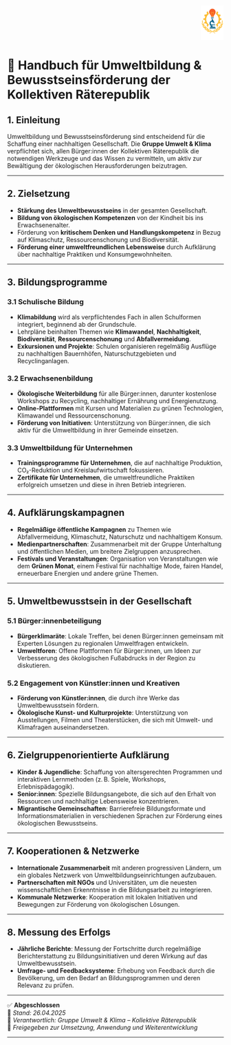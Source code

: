 <p align="right">
  <img src="https://raw.githubusercontent.com/hades-dux/Kollektive-Raeterepublik/main/Meta_und_Systemstruktur/logo_offiziell.png" alt="Logo der Kollektiven Räterepublik" height="80">
</p>

<!--
Autor: Fabio Weidner
Version: 1.0
Sektion: Umwelt & Klima
Veröffentlichung: April 2025
-->

# 🌱 Handbuch für Umweltbildung & Bewusstseinsförderung der Kollektiven Räterepublik

## 1. Einleitung

Umweltbildung und Bewusstseinsförderung sind entscheidend für die Schaffung einer nachhaltigen Gesellschaft. Die **Gruppe Umwelt & Klima** verpflichtet sich, allen Bürger:innen der Kollektiven Räterepublik die notwendigen Werkzeuge und das Wissen zu vermitteln, um aktiv zur Bewältigung der ökologischen Herausforderungen beizutragen.

---

## 2. Zielsetzung

- **Stärkung des Umweltbewusstseins** in der gesamten Gesellschaft.
- **Bildung von ökologischen Kompetenzen** von der Kindheit bis ins Erwachsenenalter.
- Förderung von **kritischem Denken und Handlungskompetenz** in Bezug auf Klimaschutz, Ressourcenschonung und Biodiversität.
- **Förderung einer umweltfreundlichen Lebensweise** durch Aufklärung über nachhaltige Praktiken und Konsumgewohnheiten.

---

## 3. Bildungsprogramme

### 3.1 **Schulische Bildung**

- **Klimabildung** wird als verpflichtendes Fach in allen Schulformen integriert, beginnend ab der Grundschule.
- Lehrpläne beinhalten Themen wie **Klimawandel**, **Nachhaltigkeit**, **Biodiversität**, **Ressourcenschonung** und **Abfallvermeidung**.
- **Exkursionen und Projekte**: Schulen organisieren regelmäßig Ausflüge zu nachhaltigen Bauernhöfen, Naturschutzgebieten und Recyclinganlagen.
  
### 3.2 **Erwachsenenbildung**

- **Ökologische Weiterbildung** für alle Bürger:innen, darunter kostenlose Workshops zu Recycling, nachhaltiger Ernährung und Energienutzung.
- **Online-Plattformen** mit Kursen und Materialien zu grünen Technologien, Klimawandel und Ressourcenschonung.
- **Förderung von Initiativen**: Unterstützung von Bürger:innen, die sich aktiv für die Umweltbildung in ihrer Gemeinde einsetzen.

### 3.3 **Umweltbildung für Unternehmen**

- **Trainingsprogramme für Unternehmen**, die auf nachhaltige Produktion, CO₂-Reduktion und Kreislaufwirtschaft fokussieren.
- **Zertifikate für Unternehmen**, die umweltfreundliche Praktiken erfolgreich umsetzen und diese in ihren Betrieb integrieren.

---

## 4. Aufklärungskampagnen

- **Regelmäßige öffentliche Kampagnen** zu Themen wie Abfallvermeidung, Klimaschutz, Naturschutz und nachhaltigem Konsum.
- **Medienpartnerschaften**: Zusammenarbeit mit der Gruppe Unterhaltung und öffentlichen Medien, um breitere Zielgruppen anzusprechen.
- **Festivals und Veranstaltungen**: Organisation von Veranstaltungen wie dem **Grünen Monat**, einem Festival für nachhaltige Mode, fairen Handel, erneuerbare Energien und andere grüne Themen.

---

## 5. Umweltbewusstsein in der Gesellschaft

### 5.1 **Bürger:innenbeteiligung**

- **Bürgerklimaräte**: Lokale Treffen, bei denen Bürger:innen gemeinsam mit Experten Lösungen zu regionalen Umweltfragen entwickeln.
- **Umweltforen**: Offene Plattformen für Bürger:innen, um Ideen zur Verbesserung des ökologischen Fußabdrucks in der Region zu diskutieren.

### 5.2 **Engagement von Künstler:innen und Kreativen**

- **Förderung von Künstler:innen**, die durch ihre Werke das Umweltbewusstsein fördern.
- **Ökologische Kunst- und Kulturprojekte**: Unterstützung von Ausstellungen, Filmen und Theaterstücken, die sich mit Umwelt- und Klimafragen auseinandersetzen.

---

## 6. Zielgruppenorientierte Aufklärung

- **Kinder & Jugendliche**: Schaffung von altersgerechten Programmen und interaktiven Lernmethoden (z. B. Spiele, Workshops, Erlebnispädagogik).
- **Senior:innen**: Spezielle Bildungsangebote, die sich auf den Erhalt von Ressourcen und nachhaltige Lebensweise konzentrieren.
- **Migrantische Gemeinschaften**: Barrierefreie Bildungsformate und Informationsmaterialien in verschiedenen Sprachen zur Förderung eines ökologischen Bewusstseins.

---

## 7. Kooperationen & Netzwerke

- **Internationale Zusammenarbeit** mit anderen progressiven Ländern, um ein globales Netzwerk von Umweltbildungseinrichtungen aufzubauen.
- **Partnerschaften mit NGOs** und Universitäten, um die neuesten wissenschaftlichen Erkenntnisse in die Bildungsarbeit zu integrieren.
- **Kommunale Netzwerke**: Kooperation mit lokalen Initiativen und Bewegungen zur Förderung von ökologischen Lösungen.

---

## 8. Messung des Erfolgs

- **Jährliche Berichte**: Messung der Fortschritte durch regelmäßige Berichterstattung zu Bildungsinitiativen und deren Wirkung auf das Umweltbewusstsein.
- **Umfrage- und Feedbacksysteme**: Erhebung von Feedback durch die Bevölkerung, um den Bedarf an Bildungsprogrammen und deren Relevanz zu prüfen.

---

✅ **Abgeschlossen**  
📅 *Stand: 26.04.2025*  
🏩 *Verantwortlich: Gruppe Umwelt & Klima – Kollektive Räterepublik*  
🔐 *Freigegeben zur Umsetzung, Anwendung und Weiterentwicklung*

---

